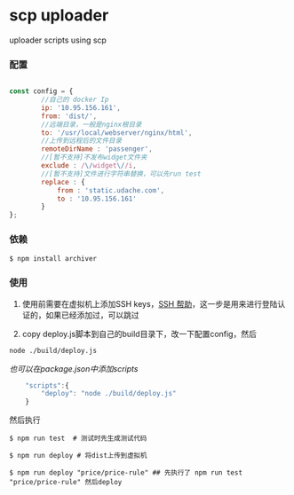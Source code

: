 scp uploader
========

uploader scripts using scp

### 配置

```javascript

const config = {
        //自己的 docker Ip
        ip: '10.95.156.161',
        from: 'dist/',
        //远端目录，一般是nginx根目录
        to: '/usr/local/webserver/nginx/html',
        //上传到远程后的文件目录
        remoteDirName : 'passenger',
        //[暂不支持]不发布widget文件夹
        exclude : /\/widget\//i,
        //[暂不支持]文件进行字符串替换，可以先run test
        replace : {
            from : 'static.udache.com',
            to : '10.95.156.161'
        }
};

```


### 依赖

```bash
$ npm install archiver
```

### 使用

1. 使用前需要在虚拟机上添加SSH keys，[SSH 帮助](https://itbilu.com/linux/management/EJTmGG7re.html)，这一步是用来进行登陆认证的，如果已经添加过，可以跳过

2. copy deploy.js脚本到自己的build目录下，改一下配置config，然后

```bash
node ./build/deploy.js
```

*也可以在package.json中添加scripts*

```javascript
    "scripts":{
        "deploy": "node ./build/deploy.js"
    }
```

然后执行

```
$ npm run test  # 测试时先生成测试代码

$ npm run deploy # 将dist上传到虚拟机

$ npm run deploy "price/price-rule" ## 先执行了 npm run test "price/price-rule" 然后deploy

```



